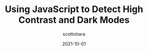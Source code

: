 ---
author: scottohara
date: 2021-10-01
tags:
  - javascript
  - accessibility
  - contrast
  - dark-mode
target_url: https://www.scottohara.me/note/2021/10/01/detect-high-contrast-and-dark-modes.html
title: Using JavaScript to Detect High Contrast and Dark Modes
---